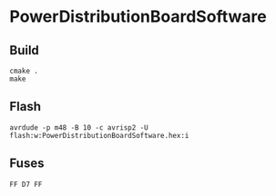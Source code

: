 # PowerDistributionBoardSoftware
## Build
```
cmake .
make
```

## Flash
```
avrdude -p m48 -B 10 -c avrisp2 -U flash:w:PowerDistributionBoardSoftware.hex:i
```

## Fuses
```
FF D7 FF
```
